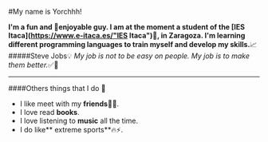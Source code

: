 #My name is Yorchhh!

**I'm a fun and :tada:enjoyable guy. I am at the moment a student of the [IES Itaca](https://www.e-itaca.es/"IES Itaca"):memo:, in Zaragoza. I'm learning different programming languages to train myself and develop my skills.**:chart_with_upwards_trend:
#####Steve Jobs:bulb:
*My job is not to be easy on people. My job is to make them better.*:white_check_mark::rocket:


___
####Others things that I do :triangular_flag_on_post:

- I like meet with my **friends**:beers::speech_balloon:.
- I love read **books**.
- I love listening to **music** all the time.
- I do like** extreme sports**:fire::zap:.


